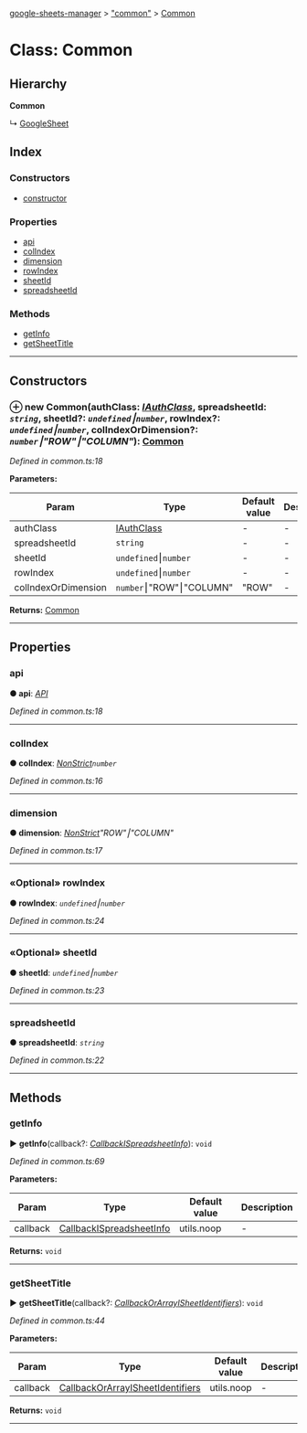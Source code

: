 [google-sheets-manager](../README.md) > ["common"](../modules/_common_.md) > [Common](../classes/_common_.common.md)



# Class: Common

## Hierarchy

**Common**

↳  [GoogleSheet](_sheets_google_sheet_.googlesheet.md)








## Index

### Constructors

* [constructor](_common_.common.md#constructor)


### Properties

* [api](_common_.common.md#api)
* [colIndex](_common_.common.md#colindex)
* [dimension](_common_.common.md#dimension)
* [rowIndex](_common_.common.md#rowindex)
* [sheetId](_common_.common.md#sheetid)
* [spreadsheetId](_common_.common.md#spreadsheetid)


### Methods

* [getInfo](_common_.common.md#getinfo)
* [getSheetTitle](_common_.common.md#getsheettitle)



---
## Constructors
<a id="constructor"></a>


### ⊕ **new Common**(authClass: *[IAuthClass](../interfaces/_auth_classes_auth_class_.iauthclass.md)*, spreadsheetId: *`string`*, sheetId?: *`undefined`⎮`number`*, rowIndex?: *`undefined`⎮`number`*, colIndexOrDimension?: *`number`⎮"ROW"⎮"COLUMN"*): [Common](_common_.common.md)



*Defined in common.ts:18*



**Parameters:**

| Param | Type | Default value | Description |
| ------ | ------ | ------ | ------ |
| authClass | [IAuthClass](../interfaces/_auth_classes_auth_class_.iauthclass.md)  | - |   - |
| spreadsheetId | `string`  | - |   - |
| sheetId | `undefined`⎮`number`  | - |   - |
| rowIndex | `undefined`⎮`number`  | - |   - |
| colIndexOrDimension | `number`⎮"ROW"⎮"COLUMN"  | &quot;ROW&quot; |   - |





**Returns:** [Common](_common_.common.md)

---


## Properties
<a id="api"></a>

###  api

**●  api**:  *[API](_api_.api.md)* 

*Defined in common.ts:18*





___

<a id="colindex"></a>

###  colIndex

**●  colIndex**:  *[NonStrict](../modules/_utils_type_alias_.md#nonstrict)`number`* 

*Defined in common.ts:16*





___

<a id="dimension"></a>

###  dimension

**●  dimension**:  *[NonStrict](../modules/_utils_type_alias_.md#nonstrict)"ROW"⎮"COLUMN"* 

*Defined in common.ts:17*





___

<a id="rowindex"></a>

### «Optional» rowIndex

**●  rowIndex**:  *`undefined`⎮`number`* 

*Defined in common.ts:24*





___

<a id="sheetid"></a>

### «Optional» sheetId

**●  sheetId**:  *`undefined`⎮`number`* 

*Defined in common.ts:23*





___

<a id="spreadsheetid"></a>

###  spreadsheetId

**●  spreadsheetId**:  *`string`* 

*Defined in common.ts:22*





___


## Methods
<a id="getinfo"></a>

###  getInfo

► **getInfo**(callback?: *[Callback](../modules/_utils_type_alias_.md#callback)[ISpreadsheetInfo](../interfaces/_utils_type_alias_.ispreadsheetinfo.md)*): `void`




*Defined in common.ts:69*



**Parameters:**

| Param | Type | Default value | Description |
| ------ | ------ | ------ | ------ |
| callback | [Callback](../modules/_utils_type_alias_.md#callback)[ISpreadsheetInfo](../interfaces/_utils_type_alias_.ispreadsheetinfo.md)  |  utils.noop |   - |





**Returns:** `void`





___

<a id="getsheettitle"></a>

###  getSheetTitle

► **getSheetTitle**(callback?: *[Callback](../modules/_utils_type_alias_.md#callback)[OrArray](../modules/_utils_type_alias_.md#orarray)[ISheetIdentifiers](../interfaces/_utils_type_alias_.isheetidentifiers.md)*): `void`




*Defined in common.ts:44*



**Parameters:**

| Param | Type | Default value | Description |
| ------ | ------ | ------ | ------ |
| callback | [Callback](../modules/_utils_type_alias_.md#callback)[OrArray](../modules/_utils_type_alias_.md#orarray)[ISheetIdentifiers](../interfaces/_utils_type_alias_.isheetidentifiers.md)  |  utils.noop |   - |





**Returns:** `void`





___


